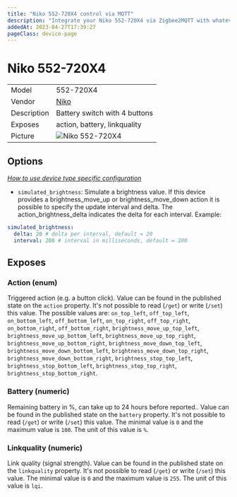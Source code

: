 ```yaml
---
title: "Niko 552-720X4 control via MQTT"
description: "Integrate your Niko 552-720X4 via Zigbee2MQTT with whatever smart home infrastructure you are using without the vendor's bridge or gateway."
addedAt: 2023-04-27T17:39:27
pageClass: device-page
---
```


<!-- !!!! -->
<!-- ATTENTION: This file is auto-generated through docgen! -->
<!-- You can only edit the "Notes"-Section between the two comment lines "Notes BEGIN" and "Notes END". -->
<!-- Do not use h1 or h2 heading within "## Notes"-Section. -->
<!-- !!!! -->

# Niko 552-720X4

|     |     |
|-----|-----|
| Model | 552-720X4  |
| Vendor  | [Niko](/supported-devices/#v=Niko)  |
| Description | Battery switch with 4 buttons |
| Exposes | action, battery, linkquality |
| Picture | ![Niko 552-720X4](https://www.zigbee2mqtt.io/images/devices/552-720X4.jpg) |


<!-- Notes BEGIN: You can edit here. Add "## Notes" headline if not already present. -->


<!-- Notes END: Do not edit below this line -->



## Options
*[How to use device type specific configuration](../guide/configuration/devices-groups.md#specific-device-options)*

* `simulated_brightness`: Simulate a brightness value. If this device provides a brightness_move_up or brightness_move_down action it is possible to specify the update interval and delta. The action_brightness_delta indicates the delta for each interval. Example:
```yaml
simulated_brightness:
  delta: 20 # delta per interval, default = 20
  interval: 200 # interval in milliseconds, default = 200
```


## Exposes

### Action (enum)
Triggered action (e.g. a button click).
Value can be found in the published state on the `action` property.
It's not possible to read (`/get`) or write (`/set`) this value.
The possible values are: `on_top_left`, `off_top_left`, `on_bottom_left`, `off_bottom_left`, `on_top_right`, `off_top_right`, `on_bottom_right`, `off_bottom_right`, `brightness_move_up_top_left`, `brightness_move_up_bottom_left`, `brightness_move_up_top_right`, `brightness_move_up_bottom_right`, `brightness_move_down_top_left`, `brightness_move_down_bottom_left`, `brightness_move_down_top_right`, `brightness_move_down_bottom_right`, `brightness_stop_top_left`, `brightness_stop_bottom_left`, `brightness_stop_top_right`, `brightness_stop_bottom_right`.

### Battery (numeric)
Remaining battery in %, can take up to 24 hours before reported..
Value can be found in the published state on the `battery` property.
It's not possible to read (`/get`) or write (`/set`) this value.
The minimal value is `0` and the maximum value is `100`.
The unit of this value is `%`.

### Linkquality (numeric)
Link quality (signal strength).
Value can be found in the published state on the `linkquality` property.
It's not possible to read (`/get`) or write (`/set`) this value.
The minimal value is `0` and the maximum value is `255`.
The unit of this value is `lqi`.

